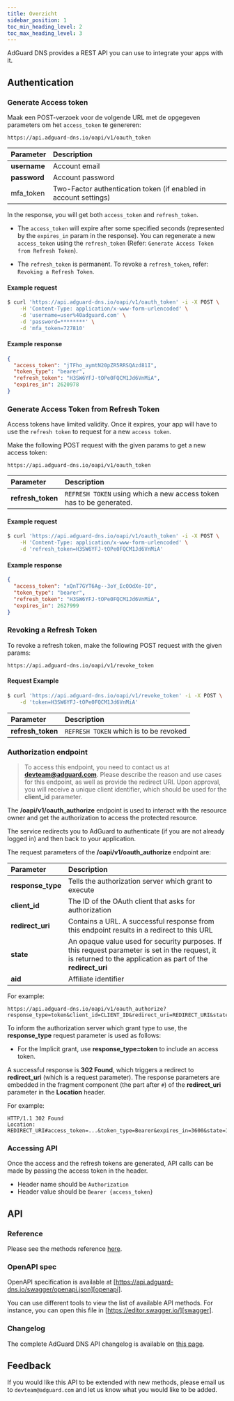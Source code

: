 ```yaml
---
title: Overzicht
sidebar_position: 1
toc_min_heading_level: 2
toc_max_heading_level: 3
---
```


<!--
    API info is from here:
    https://api.adguard-dns.io/static/api/API.md
-->

AdGuard DNS provides a REST API you can use to integrate your apps with it.

## Authentication

### Generate Access token

Maak een POST-verzoek voor de volgende URL met de opgegeven parameters om het `access_token` te genereren:

`https://api.adguard-dns.io/oapi/v1/oauth_token`

| Parameter    | Description                                                      |
|:------------ |:---------------------------------------------------------------- |
| **username** | Account email                                                    |
| **password** | Account password                                                 |
| mfa_token    | Two-Factor authentication token (if enabled in account settings) |

In the response, you will get both `access_token` and `refresh_token`.

- The `access_token` will expire after some specified seconds (represented by the `expires_in` param in the response). You can regenerate a new `access_token` using the `refresh_token` (Refer: `Generate Access Token from Refresh Token`).

- The `refresh_token` is permanent. To revoke a `refresh_token`, refer: `Revoking a Refresh Token`.

#### Example request

```bash
$ curl 'https://api.adguard-dns.io/oapi/v1/oauth_token' -i -X POST \
    -H 'Content-Type: application/x-www-form-urlencoded' \
    -d 'username=user%40adguard.com' \
    -d 'password=********' \
    -d 'mfa_token=727810'
```

#### Example response

```json
{
  "access_token": "jTFho_aymtN20pZR5RRSQAzd81I",
  "token_type": "bearer",
  "refresh_token": "H3SW6YFJ-tOPe0FQCM1Jd6VnMiA",
  "expires_in": 2620978
}
```

### Generate Access Token from Refresh Token

Access tokens have limited validity. Once it expires, your app will have to use the `refresh token` to request for a new `access token`.

Make the following POST request with the given params to get a new access token:

`https://api.adguard-dns.io/oapi/v1/oauth_token`

| Parameter         | Description                                                         |
|:----------------- |:------------------------------------------------------------------- |
| **refresh_token** | `REFRESH TOKEN` using which a new access token has to be generated. |

#### Example request

```bash
$ curl 'https://api.adguard-dns.io/oapi/v1/oauth_token' -i -X POST \
    -H 'Content-Type: application/x-www-form-urlencoded' \
    -d 'refresh_token=H3SW6YFJ-tOPe0FQCM1Jd6VnMiA'
```

#### Example response

```json
{
  "access_token": "xQnT7GYT6Ag--3oY_EcOOdXe-I0",
  "token_type": "bearer",
  "refresh_token": "H3SW6YFJ-tOPe0FQCM1Jd6VnMiA",
  "expires_in": 2627999
}
```

### Revoking a Refresh Token

To revoke a refresh token, make the following POST request with the given params:

`https://api.adguard-dns.io/oapi/v1/revoke_token`

#### Request Example

```bash
$ curl 'https://api.adguard-dns.io/oapi/v1/revoke_token' -i -X POST \
    -d 'token=H3SW6YFJ-tOPe0FQCM1Jd6VnMiA'
```

| Parameter         | Description                            |
|:----------------- |:-------------------------------------- |
| **refresh_token** | `REFRESH TOKEN` which is to be revoked |

### Authorization endpoint

> To access this endpoint, you need to contact us at **devteam@adguard.com**. Please describe the reason and use cases for this endpoint, as well as provide the redirect URI. Upon approval, you will receive a unique client identifier, which should be used for the **client_id** parameter.

The **/oapi/v1/oauth_authorize** endpoint is used to interact with the resource owner and get the authorization to access the protected resource.

The service redirects you to AdGuard to authenticate (if you are not already logged in) and then back to your application.

The request parameters of the **/oapi/v1/oauth_authorize** endpoint are:

| Parameter         | Description                                                                                                                                                    |
|:----------------- |:-------------------------------------------------------------------------------------------------------------------------------------------------------------- |
| **response_type** | Tells the authorization server which grant to execute                                                                                                          |
| **client_id**     | The ID of the OAuth client that asks for authorization                                                                                                         |
| **redirect_uri**  | Contains a URL. A successful response from this endpoint results in a redirect to this URL                                                                     |
| **state**         | An opaque value used for security purposes. If this request parameter is set in the request, it is returned to the application as part of the **redirect_uri** |
| **aid**           | Affiliate identifier                                                                                                                                           |

For example:

```http request
https://api.adguard-dns.io/oapi/v1/oauth_authorize?response_type=token&client_id=CLIENT_ID&redirect_uri=REDIRECT_URI&state=1jbmuc0m9WTr1T6dOO82
```

To inform the authorization server which grant type to use, the **response_type** request parameter is used as follows:

- For the Implicit grant, use **response_type=token** to include an access token.

A successful response is **302 Found**, which triggers a redirect to **redirect_uri** (which is a request parameter). The response parameters are embedded in the fragment component (the part after `#`) of the **redirect_uri** parameter in the **Location** header.

For example:

```http request
HTTP/1.1 302 Found
Location: REDIRECT_URI#access_token=...&token_type=Bearer&expires_in=3600&state=1jbmuc0m9WTr1T6dOO82
```

### Accessing API

Once the access and the refresh tokens are generated, API calls can be made by passing the access token in the header.

- Header name should be `Authorization`
- Header value should be `Bearer {access_token}`

## API

### Reference

Please see the methods reference [here](reference.md).

### OpenAPI spec

OpenAPI specification is available at [https://api.adguard-dns.io/swagger/openapi.json][openapi].

You can use different tools to view the list of available API methods. For instance, you can open this file in [https://editor.swagger.io/][swagger].

### Changelog

The complete AdGuard DNS API changelog is available on [this page](private-dns/api/changelog.md).

## Feedback

If you would like this API to be extended with new methods, please email us to `devteam@adguard.com` and let us know what you would like to be added.

[openapi]: https://api.adguard-dns.io/swagger/openapi.json
[swagger]: https://editor.swagger.io/
